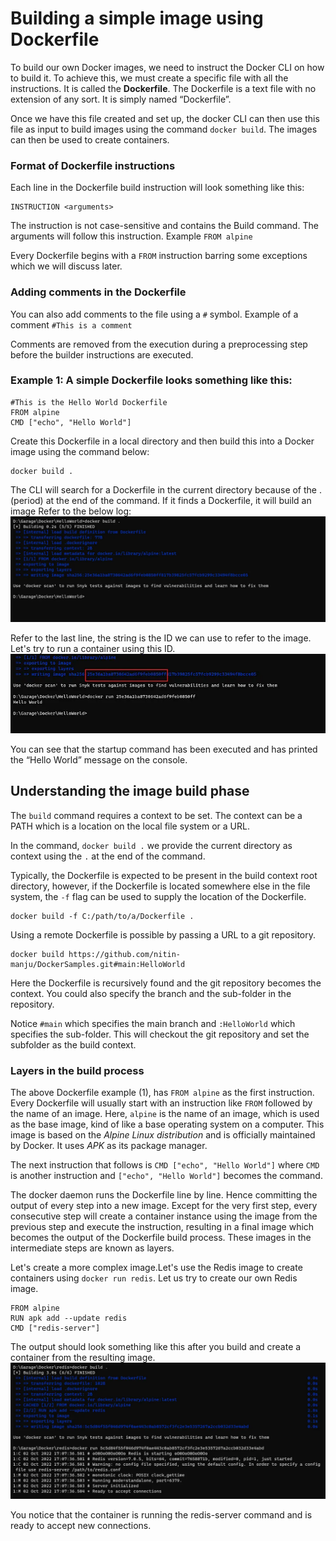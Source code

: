 # Building a simple image using Dockerfile
To build our own Docker images, we need to instruct the Docker CLI on how to build it. To achieve this, we must create a specific file with all the instructions. It is called the **Dockerfile**. The Dockerfile is a text file with no extension of any sort. It is simply named “Dockerfile”.

Once we have this file created and set up, the docker CLI can then use this file as input to build images using the command ```docker build```. The images can then be used to create containers.

### Format of Dockerfile instructions
Each line in the Dockerfile build instruction will look something like this:

 ```
 INSTRUCTION <arguments>
 ```

The instruction is not case-sensitive and contains the Build command. The arguments will follow this instruction. Example ```FROM alpine```

Every Dockerfile begins with a `FROM` instruction barring some exceptions which we will discuss later.

### Adding comments in the Dockerfile
You can also add comments to the file using a `#` symbol. Example of a comment `#This is a comment`

Comments are removed from the execution during a preprocessing step before the builder instructions are executed.

### Example 1: A simple Dockerfile looks something like this:

```
#This is the Hello World Dockerfile
FROM alpine
CMD ["echo", "Hello World"]
```
Create this Dockerfile in a local directory and then build this into a Docker image using the command below:

```
docker build .
```
The CLI will search for a Dockerfile in the current directory because of the . (period) at the end of the command. If it finds a Dockerfile, it will build an image Refer to the below log:
![alt text](image.png)

Refer to the last line, the string is the ID we can use to refer to the image. Let's try to run a container using this ID.
![alt text](image-1.png)

You can see that the startup command has been executed and has printed the “Hello World” message on the console.

## Understanding the image build phase
The `build` command requires a context to be set. The context can be a PATH which is a location on the local file system or a URL.

In the command, `docker build .` we provide the current directory as context using the `.` at the end of the command.

Typically, the Dockerfile is expected to be present in the build context root directory, however, if the Dockerfile is located somewhere else in the file system, the `-f` flag can be used to supply the location of the Dockerfile.

```
docker build -f C:/path/to/a/Dockerfile .
```
Using a remote Dockerfile is possible by passing a URL to a git repository.
```
docker build https://github.com/nitin-manju/DockerSamples.git#main:HelloWorld
```
Here the Dockerfile is recursively found and the git repository becomes the context. You could also specify the branch and the sub-folder in the repository.

Notice `#main` which specifies the main branch and `:HelloWorld` which specifies the sub-folder. This will checkout the git repository and set the subfolder as the build context.

### Layers in the build process
The above Dockerfile example (1), has `FROM alpine` as the first instruction. Every Dockerfile will usually start with an instruction like `FROM` followed by the name of an image. Here, `alpine` is the name of an image, which is used as the base image, kind of like a base operating system on a computer. This image is based on the _Alpine Linux distribution_ and is officially maintained by Docker. It uses _APK_ as its package manager.

The next instruction that follows is `CMD ["echo", "Hello World"]` where `CMD` is another instruction and `["echo", "Hello World"]` becomes the command.

The docker daemon runs the Dockerfile line by line. Hence committing the output of every step into a new image. Except for the very first step, every consecutive step will create a container instance using the image from the previous step and execute the instruction, resulting in a final image which becomes the output of the Dockerfile build process. These images in the intermediate steps are known as layers.

Let's create a more complex image.Let's use the Redis image to create containers using `docker run redis`. Let us try to create our own Redis image.
```
FROM alpine
RUN apk add --update redis
CMD ["redis-server"]
```
The output should look something like this after you build and create a container from the resulting image.
![alt text](image-2.png)

You notice that the container is running the redis-server command and is ready to accept new connections.